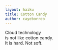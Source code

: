 ```yaml
---
layout: haiku
title: Cotton Candy
author: cayeborreo
---
```


Cloud technology<br>
is not like cotton candy.<br>
It is hard. Not soft.<br>
